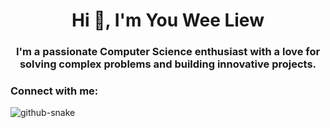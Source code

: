 <h1 align="center">Hi 👋, I'm You Wee Liew</h1>
<h3 align="center">I'm a passionate Computer Science enthusiast with a love for solving complex problems and building innovative projects.</h3>

<h3 align="left">Connect with me:</h3>
<p align="left">
</p>

<picture>
  <source media="(prefers-color-scheme: dark)" srcset="https://github.com/Uwe1209/Uwe1209/blob/output/github-snake-dark.svg">
  <source media="(prefers-color-scheme: light)" srcset="https://github.com/Uwe1209/Uwe1209/blob/output/github-snake.svg">
  <img alt="github-snake" src="https://github.com/Uwe1209/Uwe1209/blob/output/github-snake.svg">
</picture>
